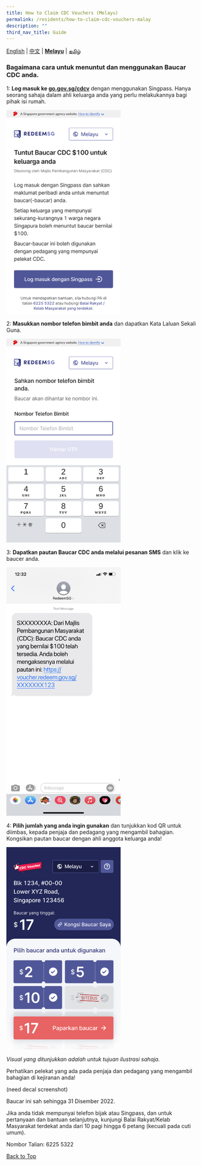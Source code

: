 ```yaml
---
title: How to Claim CDC Vouchers (Melayu)
permalink: /residents/how-to-claim-cdc-vouchers-malay
description: ""
third_nav_title: Guide
---
```

[English](how-to-claim-cdc-vouchers) &#124; [中文](how-to-claim-cdc-vouchers-chinese) &#124; **[Melayu](how-to-claim-cdc-vouchers-malay)** &#124; [தமிழ்](how-to-claim-cdc-vouchers-tamil)

<a id="pagetop"></a>

### Bagaimana cara untuk menuntut dan menggunakan Baucar CDC anda.

1: **Log masuk ke [go.gov.sg/cdcv](https://go.gov.sg/cdcv)** dengan menggunakan Singpass.  Hanya seorang sahaja dalam ahli keluarga anda yang perlu melakukannya bagi pihak isi rumah.

<img src="/images/residents/screengrabs-for-infographics/malay/10%20NOV%20M_Log%20in.png" alt="Step 1" style="width:300px !important; !important;" />

2: **Masukkan nombor telefon bimbit anda** dan dapatkan Kata Laluan Sekali Guna.

<img src="/images/residents/screengrabs-for-infographics/malay/M_MobileNumber_MA_5Nov.png" alt="Step 2" style="width:300px !important; !important;" />

3: **Dapatkan pautan Baucar CDC anda melalui pesanan SMS** dan klik ke baucer anda.

<img src="/images/residents/screengrabs-for-infographics/malay/SMS%20Malay_5%20Nov%20New%20Link.png" alt="Step 3" style="width:300px !important; !important;" />

4: **Pilih jumlah yang anda ingin gunakan** dan tunjukkan kod QR untuk diimbas, kepada penjaja dan pedagang yang mengambil bahagian. Kongsikan pautan baucar dengan ahli anggota keluarga anda!

<img src="/images/residents/screengrabs-for-infographics/malay/Malay%20mixed%20vouchers_17.png" alt="Step 4" style="width:300px !important; !important;" />


<i>Visual yang ditunjukkan adalah untuk tujuan ilustrasi sahaja.</i>

Perhatikan pelekat yang ada pada penjaja dan pedagang yang mengambil bahagian di kejiranan anda!

(need decal screenshot)

Baucar ini sah sehingga 31 Disember 2022.

Jika anda tidak mempunyai telefon bijak atau Singpass, dan untuk pertanyaan dan bantuan selanjutnya, kunjungi Balai Rakyat/Kelab Masyarakat terdekat anda dari 10 pagi hingga 6 petang (kecuali pada cuti umum).

Nombor Talian: 6225 5322


[Back to Top](#pagetop)